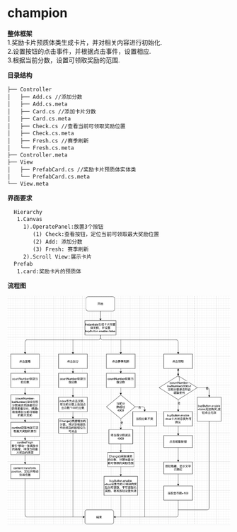 # champion

**整体框架**  
1.奖励卡片预质体类生成卡片，并对相关内容进行初始化.  
2.设置按钮的点击事件，并根据点击事件，设置相应.  
3.根据当前分数，设置可领取奖励的范围.  
 
 **目录结构**  
 ```
├── Controller  
│   ├── Add.cs //添加分数  
│   ├── Add.cs.meta  
│   ├── Card.cs //添加卡片分数  
│   ├── Card.cs.meta  
│   ├── Check.cs //查看当前可领取奖励位置  
│   ├── Check.cs.meta  
│   ├── Fresh.cs //赛季刷新  
│   └── Fresh.cs.meta  
├── Controller.meta  
├── View  
│   ├── PrefabCard.cs //奖励卡片预质体实体类  
│   └── PrefabCard.cs.meta  
└── View.meta  
```
**界面要求**  
```
  Hierarchy  
   1.Canvas  
     1).OperatePanel:放置3个按钮  
        (1) Check:查看按钮，定位当前可领取最大奖励位置  
        (2) Add: 添加分数  
        (3) Fresh: 赛季刷新  
     2).Scroll View:展示卡片  
  Prefab  
   1.card:奖励卡片的预质体  
 ```  
**流程图**  

![image](https://github.com/89trillion-songzhiheng/champion/blob/main/Picture/NewChamp.png)
